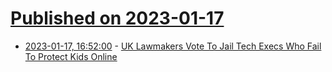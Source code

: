 # [Published on 2023-01-17](index.md)

* [2023-01-17, 16:52:00](https://news.slashdot.org/story/23/01/17/1652232/uk-lawmakers-vote-to-jail-tech-execs-who-fail-to-protect-kids-online?utm_source=rss1.0mainlinkanon&utm_medium=feed) - [UK Lawmakers Vote To Jail Tech Execs Who Fail To Protect Kids Online](https://news.slashdot.org/story/23/01/17/1652232/uk-lawmakers-vote-to-jail-tech-execs-who-fail-to-protect-kids-online?utm_source=rss1.0mainlinkanon&utm_medium=feed)
